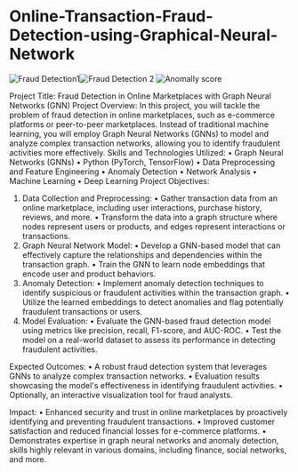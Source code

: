 # Online-Transaction-Fraud-Detection-using-Graphical-Neural-Network
![Fraud Detection1](https://github.com/ssprakash5/Online-Transaction-Fraud-Detection-using-Graphical-Neural-Network/assets/154003057/edb46aed-c1e2-4317-b60e-396c2ce5c493)![Fraud Detection 2](https://github.com/ssprakash5/Online-Transaction-Fraud-Detection-using-Graphical-Neural-Network/assets/154003057/f684fe05-81ff-4faf-a43f-c68ba4fc8c52)
![Anomally score](https://github.com/ssprakash5/Online-Transaction-Fraud-Detection-using-Graphical-Neural-Network/assets/154003057/46b81df1-7af4-46d0-b973-f1c1243ed50d)

Project Title: Fraud Detection in Online Marketplaces with Graph Neural Networks (GNN)
Project Overview: In this project, you will tackle the problem of fraud detection in online marketplaces, such as e-commerce platforms or peer-to-peer marketplaces. Instead of traditional machine learning, you will employ Graph Neural Networks (GNNs) to model and analyze complex transaction networks, allowing you to identify fraudulent activities more effectively.
Skills and Technologies Utilized:
•	Graph Neural Networks (GNNs)
•	Python (PyTorch, TensorFlow)
•	Data Preprocessing and Feature Engineering
•	Anomaly Detection
•	Network Analysis
•	Machine Learning
•	Deep Learning
Project Objectives:
1.	Data Collection and Preprocessing:
•	Gather transaction data from an online marketplace, including user interactions, purchase history, reviews, and more.
•	Transform the data into a graph structure where nodes represent users or products, and edges represent interactions or transactions.
2.	Graph Neural Network Model:
•	Develop a GNN-based model that can effectively capture the relationships and dependencies within the transaction graph.
•	Train the GNN to learn node embeddings that encode user and product behaviors.
3.	Anomaly Detection:
•	Implement anomaly detection techniques to identify suspicious or fraudulent activities within the transaction graph.
•	Utilize the learned embeddings to detect anomalies and flag potentially fraudulent transactions or users.
4.	Model Evaluation:
•	Evaluate the GNN-based fraud detection model using metrics like precision, recall, F1-score, and AUC-ROC.
•	Test the model on a real-world dataset to assess its performance in detecting fraudulent activities.

Expected Outcomes:
•	A robust fraud detection system that leverages GNNs to analyze complex transaction networks.
•	Evaluation results showcasing the model's effectiveness in identifying fraudulent activities.
•	Optionally, an interactive visualization tool for fraud analysts.

Impact:
•	Enhanced security and trust in online marketplaces by proactively identifying and preventing fraudulent transactions.
•	Improved customer satisfaction and reduced financial losses for e-commerce platforms.
•	Demonstrates expertise in graph neural networks and anomaly detection, skills highly relevant in various domains, including finance, social networks, and more.

